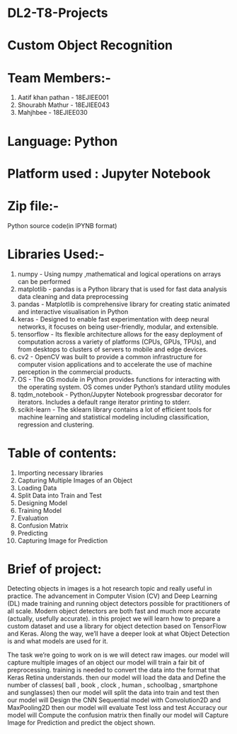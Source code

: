 # DL2-T8-Projects

# Custom Object Recognition

# Team Members:-
1. Aatif khan pathan - 18EJIEE001
2. Shourabh Mathur - 18EJIEE043
3. Mahjhbee  - 18EJIEE030

# Language: Python

# Platform used : Jupyter Notebook

# Zip file:-
 Python source code(in IPYNB format)
 
# Libraries Used:-
 1. numpy - Using numpy ,mathematical and logical operations on arrays can be performed
 2. matplotlib - pandas is a Python library that is used for fast data analysis data cleaning and data preprocessing
 3. pandas - Matplotlib is comprehensive library for creating static animated and interactive visualisation in Python
 4. keras -  Designed to enable fast experimentation with deep neural networks, it focuses on being user-friendly, modular, and extensible. 
 5. tensorflow - Its flexible architecture allows for the easy deployment of computation across a variety of platforms (CPUs, GPUs, TPUs), and from desktops to clusters of
                 servers to mobile and edge devices.
 7. cv2 - OpenCV was built to provide a common infrastructure for computer vision applications and to accelerate the use of machine perception in the commercial products.
 8. OS - The OS module in Python provides functions for interacting with the operating system. OS comes under Python’s standard utility modules
 9. tqdm_notebook - Python/Jupyter Notebook progressbar decorator for iterators. Includes a default range iterator printing to stderr.
 10.  scikit-learn - The sklearn library contains a lot of efficient tools for machine learning and statistical modeling including classification, regression and clustering.

# Table of contents:
 1. Importing necessary libraries
 2. Capturing Multiple Images of an Object
 3. Loading Data
 4. Split Data into Train and Test
 5. Designing Model
 6. Training Model
 7. Evaluation
 8. Confusion Matrix
 9. Predicting
 10. Capturing Image for Prediction 


# Brief of project: 
Detecting objects in images is a hot research topic and really useful in practice. The advancement in Computer Vision (CV) and Deep Learning (DL) made training and running object detectors possible for practitioners of all scale. Modern object detectors are both fast and much more accurate (actually, usefully accurate).
in this project we will learn how to prepare a custom dataset and use a library for object detection based on TensorFlow and Keras. Along the way, we’ll have a deeper look at what Object Detection is and what models are used for it.

The task we’re going to work on is we will detect raw images. 
our model will capture multiple images of an object
our model will train a fair bit of preprocessing. training is needed to convert the data into the format that Keras Retina understands.
then our model will load the data and Define the number of classes( ball , book , clock , human , schoolbag , smartphone and sunglasses)
then our model will split the data into train and test
then our model will Design the CNN Sequential model with Convolution2D and MaxPooling2D
then our model will evaluate Test loss and test Accuracy
our model will Compute the confusion matrix
then finally our model will Capture Image for Prediction and predict the object shown.
